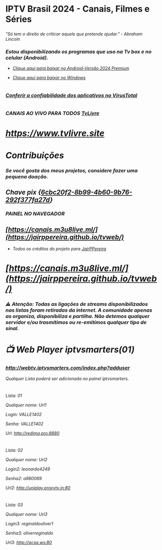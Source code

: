 # IPTV Brasil 2024 - Canais, Filmes e Séries
### <i class="fa-brands fa-pix">
"Só tem o direito de criticar aquele que pretende ajudar." - Abraham Lincoln
### Estou disponibilizando os programas que uso na Tv box e no celular (Android).

* <a href="https://www.mediafire.com/file/4j3fkiyxbmzqlsc/IPTV_Smarters_Pro_v4.0.3_.apk/file" download="filename">Clique aqui para baixar no Android-Versão 2024 Premium</a>

* <a href="https://tinyurl.com/ycy6wfyp" download="filename">Clique aqui para baixar no Windows</a> 
#
### <a href="https://www.virustotal.com" download="filename">Conferir a confiabilidade dos aplicativos no VirusTotal</a> 
#

### CANAIS AO VIVO PARA TODOS <a href="https://www.tvlivre.site" download="filename">TvLivre</a>
# https://www.tvlivre.site
 
# 
# Contribuições
### Se você gosta dos meus projetos, considere fazer uma pequena doação.

## Chave pix {<a href="LINK" download="filename">6cbc20f2-8b99-4b60-9b76-292f377fa27d</a>}
  
### PAINEL NO NAVEGADOR
## [https://canais.m3u8live.ml/](https://jairppereira.github.io/tvweb/)
* Todos os créditos do projeto para <a href="https://github.com/JairPPereira" download="filename">JairPPereira</a>

# [https://canais.m3u8live.ml/](https://jairppereira.github.io/tvweb/)
 ### <i class="fa-brands fa-pix">
### ⚠️ Atenção: <b>Todas as ligações de streams disponibilizados nas listas foram retiradas da internet. A comunidade apenas as organiza, disponibiliza e partilha. Não detemos qualquer servidor e/ou trasmitimos ou re-emitimos qualquer tipo de sinal</b>. 


#  📺 Web Player iptvsmarters(01)

### http://webtv.iptvsmarters.com/index.php?adduser
Qualquer Lista poderá ser adicionada no painel iptvsmarters.

###
#
Lista: 01

Qualquer nome: Url1

Login: VALLE1402

Senha:  VALLE1402

Url:  http://redima.pro:8880
#
###
Lista: 02

Qualquer nome: Url2

Login2: leonardo4249

Senha2: a980069

Url2: http://uniplay.proxytv.in:80

#
Lista: 03

Qualquer nome: Url3

Login3: reginaldooliver1

Senha3: oliverreginaldo

Url3: http://acsa.ws:80

#

